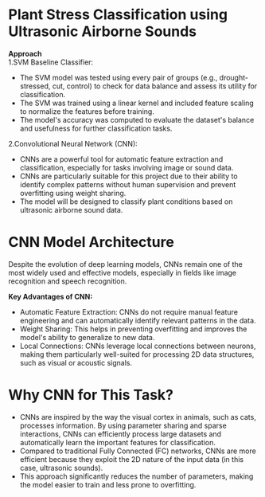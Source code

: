 # Plant Stress Classification using Ultrasonic Airborne Sounds  
**Approach**  
1.SVM Baseline Classifier:

- The SVM model was tested using every pair of groups (e.g., drought-stressed, cut, control) to check for data balance and assess its utility for classification.
- The SVM was trained using a linear kernel and included feature scaling to normalize the features before training.
- The model's accuracy was computed to evaluate the dataset's balance and usefulness for further classification tasks.

2.Convolutional Neural Network (CNN):

- CNNs are a powerful tool for automatic feature extraction and classification, especially for tasks involving image or sound data.
- CNNs are particularly suitable for this project due to their ability to identify complex patterns without human supervision and prevent overfitting using weight sharing.
- The model will be designed to classify plant conditions based on ultrasonic airborne sound data.

# CNN Model Architecture
Despite the evolution of deep learning models, CNNs remain one of the most widely used and effective models, especially in fields like image recognition and speech recognition.

**Key Advantages of CNN:**
- Automatic Feature Extraction: CNNs do not require manual feature engineering and can automatically identify relevant patterns in the data.
- Weight Sharing: This helps in preventing overfitting and improves the model's ability to generalize to new data.
- Local Connections: CNNs leverage local connections between neurons, making them particularly well-suited for processing 2D data structures, such as visual or acoustic signals.
# Why CNN for This Task?
- CNNs are inspired by the way the visual cortex in animals, such as cats, processes information. By using parameter sharing and sparse interactions, CNNs can efficiently process large datasets and automatically learn the important features for classification.
- Compared to traditional Fully Connected (FC) networks, CNNs are more efficient because they exploit the 2D nature of the input data (in this case, ultrasonic sounds).
- This approach significantly reduces the number of parameters, making the model easier to train and less prone to overfitting.
